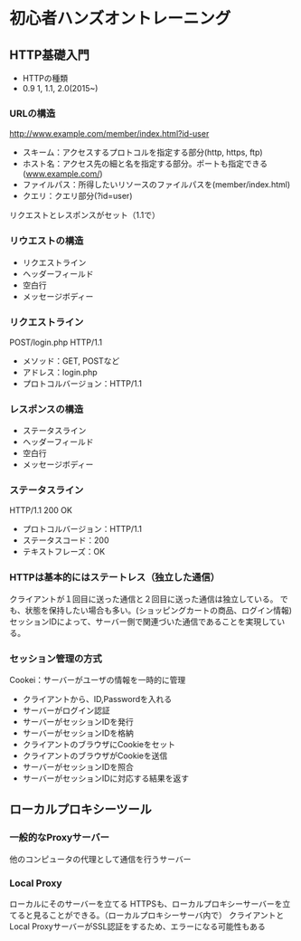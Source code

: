 # 初心者ハンズオントレーニング
## HTTP基礎入門
- HTTPの種類
 - 0.9 1, 1.1, 2.0(2015~)

### URLの構造
http://www.example.com/member/index.html?id-user

- スキーム：アクセスするプロトコルを指定する部分(http, https, ftp)
- ホスト名：アクセス先の細と名を指定する部分。ポートも指定できる(www.example.com/)
- ファイルパス：所得したいリソースのファイルパスを(member/index.html)
- クエリ：クエリ部分(?id=user)

リクエストとレスポンスがセット（1.1で）

### リウエストの構造
- リクエストライン
- ヘッダーフィールド
- 空白行
- メッセージボディー

### リクエストライン
POST/login.php HTTP/1.1

- メソッド：GET, POSTなど
- アドレス：login.php
- プロトコルバージョン：HTTP/1.1

### レスポンスの構造
- ステータスライン
- ヘッダーフィールド
- 空白行
- メッセージボディー

### ステータスライン
HTTP/1.1 200 OK

- プロトコルバージョン：HTTP/1.1
- ステータスコード：200
- テキストフレーズ：OK

### HTTPは基本的にはステートレス（独立した通信）
クライアントが１回目に送った通信と２回目に送った通信は独立している。
でも、状態を保持したい場合も多い。(ショッピングカートの商品、ログイン情報)
セッションIDによって、サーバー側で関連づいた通信であることを実現している。

### セッション管理の方式
Cookei：サーバーがユーザの情報を一時的に管理
- クライアントから、ID,Passwordを入れる
- サーバーがログイン認証
- サーバーがセッションIDを発行
- サーバーがセッションIDを格納
- クライアントのブラウザにCookieをセット
- クライアントのブラウザがCookieを送信
- サーバーがセッションIDを照合
- サーバーがセッションIDに対応する結果を返す

## ローカルプロキシーツール
### 一般的なProxyサーバー
他のコンピュータの代理として通信を行うサーバー
### Local Proxy
ローカルにそのサーバーを立てる
HTTPSも、ローカルプロキシーサーバーを立てると見ることができる。（ローカルプロキシーサーバ内で）
クライアントとLocal ProxyサーバーがSSL認証をするため、エラーになる可能性もある







